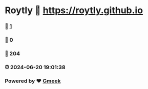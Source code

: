 # Roytly :link: https://roytly.github.io 
### :page_facing_up: [1](https://roytly.github.io/tag.html) 
### :speech_balloon: 0 
### :hibiscus: 204 
### :alarm_clock: 2024-06-20 19:01:38 
### Powered by :heart: [Gmeek](https://github.com/Meekdai/Gmeek)
